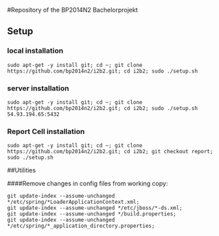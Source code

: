 #Repository of the BP2014N2 Bachelorprojekt

## Setup

### local installation
`sudo apt-get -y install git; cd ~; git clone https://github.com/bp2014n2/i2b2.git; cd i2b2; sudo ./setup.sh`
### server installation
`sudo apt-get -y install git; cd ~; git clone https://github.com/bp2014n2/i2b2.git; cd i2b2; sudo ./setup.sh 54.93.194.65:5432`
### Report Cell installation
`sudo apt-get -y install git; cd ~; git clone https://github.com/bp2014n2/i2b2.git; cd i2b2; git checkout report; sudo ./setup.sh`

##Utilities

####Remove changes in config files from working copy:
~~~
git update-index --assume-unchanged */etc/spring/*LoaderApplicationContext.xml;
git update-index --assume-unchanged */etc/jboss/*-ds.xml;
git update-index --assume-unchanged */build.properties;
git update-index --assume-unchanged */etc/spring/*_application_directory.properties;
~~~
